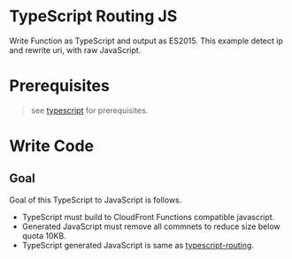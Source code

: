 # TypeScript Routing JS

Write Function as TypeScript and output as ES2015.
This example detect ip and rewrite uri, with raw JavaScript.

# Prerequisites

> see [typescript](../typescript/README.md) for prerequisites.

# Write Code

## Goal

Goal of this TypeScript to JavaScript is follows.

- TypeScript must build to CloudFront Functions compatible javascript.
- Generated JavaScript must remove all commnets to reduce size below quota 10KB.
- TypeScript generated JavaScript is same as [typescript-routing](../typescript-routing).
